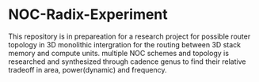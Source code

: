 # NOC-Radix-Experiment
This repository is in prepareation for a research project for possible router topology in 3D monolithic intergration for the routing between 3D stack memory and compute units. 
multiple NOC schemes and topology is researched and synthesized through cadence genus to find their relative tradeoff in area, power(dynamic) and frequency.